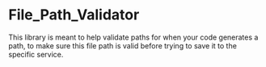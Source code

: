 # File_Path_Validator
This library is meant to help validate paths for when your code generates a path, to make sure this file path is valid before trying to save it to the specific service. 
